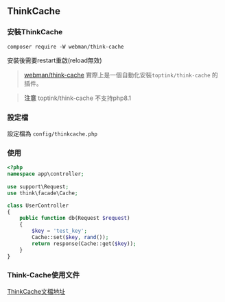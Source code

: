 ## ThinkCache

### 安裝ThinkCache  
`composer require -W webman/think-cache`

安裝後需要restart重啟(reload無效)


> [webman/think-cache](https://www.workerman.net/plugin/15) 實際上是一個自動化安裝`toptink/think-cache` 的插件。

> **注意**
> toptink/think-cache 不支持php8.1

### 設定檔

設定檔為 `config/thinkcache.php`

### 使用

  ```php
  <?php
  namespace app\controller;
    
  use support\Request;
  use think\facade\Cache;
  
  class UserController
  {
      public function db(Request $request)
      {
          $key = 'test_key';
          Cache::set($key, rand());
          return response(Cache::get($key));
      }
  }
  ```
### Think-Cache使用文件

[ThinkCache文檔地址](https://github.com/top-think/think-cache)